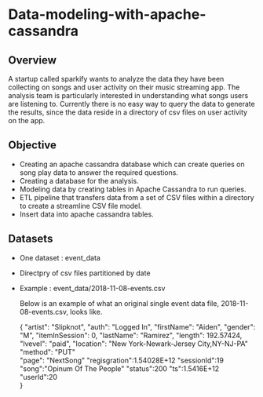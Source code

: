 # Data-modeling-with-apache-cassandra

## Overview
A startup called sparkify wants to analyze the data they have been collecting on songs and user activity on their music streaming app. The analysis team is particularly interested in understanding what songs users are listening to. Currently there is no easy way to query the data to generate the results, since the data reside in a directory of csv files on user activity on the app. 

## Objective
- Creating an apache cassandra database which can create queries on song play data to answer the required questions.
- Creating a database for the analysis.
- Modeling data by creating tables in Apache Cassandra to run queries.
- ETL pipeline that transfers data from a set of CSV files within a directory to create a streamline CSV file model.
- Insert data into apache cassandra tables.

## Datasets
- One dataset : event_data
- Directpry of csv files partitioned by date
- Example : event_data/2018-11-08-events.csv

  Below is an example of what an original single event data file, 2018-11-08-events.csv, looks like.
  
    {
      "artist": "Slipknot", 
      "auth": "Logged In", 
      "firstName": "Aiden", 
      "gender": "M", 
      "itemInSession": 0, 
      "lastName": "Ramirez", 
      "length": 192.57424, 
      "lvevel": "paid", 
      "location": "New York-Newark-Jersey City,NY-NJ-PA"
      "method": "PUT"    
      "page": "NextSong"
      "regisgration":1.54028E+12
      "sessionId":19
      "song":"Opinum Of The People"
      "status":200
      "ts":1.5416E+12
      "userId":20    
  }
